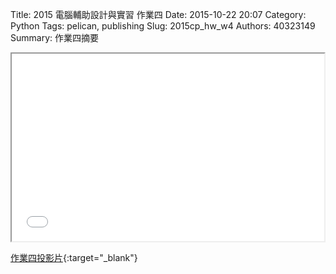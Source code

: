 Title: 2015 電腦輔助設計與實習 作業四
Date: 2015-10-22 20:07
Category: Python
Tags: pelican, publishing
Slug: 2015cp_hw_w4
Authors: 40323149
Summary: 作業四摘要

<iframe src="simplest.html" width="500" height="300"></iframe>

[作業四投影片](simplest.html){:target="_blank"}